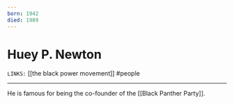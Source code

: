 ```yaml
---
born: 1942
died: 1989
---
```

# Huey P. Newton
`LINKS:` [[the black power movement]]
#people

---
He is famous for being the co-founder of the [[Black Panther Party]]. 